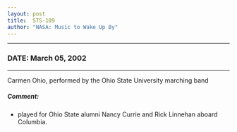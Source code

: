 ```yaml
---
layout: post
title:  STS-109
author: "NASA: Music to Wake Up By"
---
```


----
### DATE: March 05, 2002
----
Carmen Ohio, performed by the Ohio State University marching band

##### Comment:
* played for Ohio State alumni Nancy Currie and Rick Linnehan aboard Columbia.
